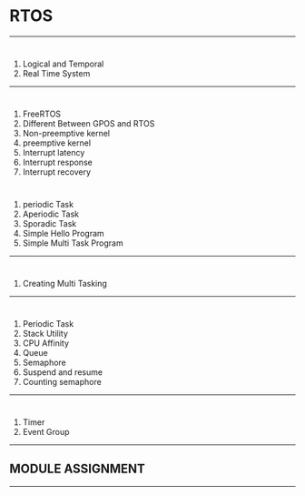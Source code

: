 # RTOS

---
#
1. Logical and Temporal
1. Real Time System
---
#
1. FreeRTOS
2. Different Between GPOS  and RTOS
3. Non-preemptive kernel
4. preemptive kernel
5. Interrupt latency
6. Interrupt response
7. Interrupt recovery
#
1. periodic Task
2. Aperiodic Task
3. Sporadic Task
4. Simple Hello Program
5. Simple Multi Task Program
---
#
1. Creating Multi Tasking
---
#
1. Periodic Task
2. Stack Utility
3. CPU Affinity
4. Queue
5. Semaphore
6. Suspend and resume
7. Counting semaphore
---
#
1. Timer
2. Event Group
---
## MODULE ASSIGNMENT 

---
